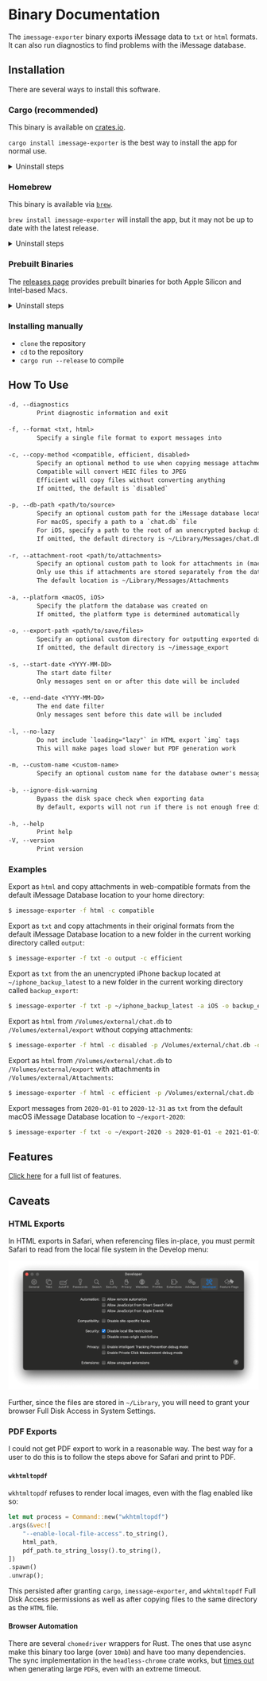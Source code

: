 # Binary Documentation

The `imessage-exporter` binary exports iMessage data to `txt` or `html` formats. It can also run diagnostics to find problems with the iMessage database.

## Installation

There are several ways to install this software.

### Cargo (recommended)

This binary is available on [crates.io](https://crates.io/crates/imessage-exporter).

`cargo install imessage-exporter` is the best way to install the app for normal use.

<details><summary>Uninstall steps</summary><p><pre>$ cargo uninstall imessage-exporter</pre></p></details>

### Homebrew

This binary is available via [`brew`](https://formulae.brew.sh/formula/imessage-exporter).

`brew install imessage-exporter` will install the app, but it may not be up to date with the latest release.

<details><summary>Uninstall steps</summary><p><pre>$ brew uninstall imessage-exporter</pre></p></details>

### Prebuilt Binaries

The [releases page](https://github.com/ReagentX/imessage-exporter/releases) provides prebuilt binaries for both Apple Silicon and Intel-based Macs.

<details><summary>Uninstall steps</summary><p><pre>$ rm path/to/imessage-exporter-binary</pre></p></details>

### Installing manually

- `clone` the repository
- `cd` to the repository
- `cargo run --release` to compile

## How To Use

```txt
-d, --diagnostics
        Print diagnostic information and exit
        
-f, --format <txt, html>
        Specify a single file format to export messages into
        
-c, --copy-method <compatible, efficient, disabled>
        Specify an optional method to use when copying message attachments
        Compatible will convert HEIC files to JPEG
        Efficient will copy files without converting anything
        If omitted, the default is `disabled`
        
-p, --db-path <path/to/source>
        Specify an optional custom path for the iMessage database location
        For macOS, specify a path to a `chat.db` file
        For iOS, specify a path to the root of an unencrypted backup directory
        If omitted, the default directory is ~/Library/Messages/chat.db
        
-r, --attachment-root <path/to/attachments>
        Specify an optional custom path to look for attachments in (macOS only)
        Only use this if attachments are stored separately from the database's default location
        The default location is ~/Library/Messages/Attachments
        
-a, --platform <macOS, iOS>
        Specify the platform the database was created on
        If omitted, the platform type is determined automatically
        
-o, --export-path <path/to/save/files>
        Specify an optional custom directory for outputting exported data
        If omitted, the default directory is ~/imessage_export
        
-s, --start-date <YYYY-MM-DD>
        The start date filter
        Only messages sent on or after this date will be included
        
-e, --end-date <YYYY-MM-DD>
        The end date filter
        Only messages sent before this date will be included
        
-l, --no-lazy
        Do not include `loading="lazy"` in HTML export `img` tags
        This will make pages load slower but PDF generation work
        
-m, --custom-name <custom-name>
        Specify an optional custom name for the database owner's messages in exports
        
-b, --ignore-disk-warning
        Bypass the disk space check when exporting data
        By default, exports will not run if there is not enough free disk space
        
-h, --help
        Print help
-V, --version
        Print version
```

### Examples

Export as `html` and copy attachments in web-compatible formats from the default iMessage Database location to your home directory:

```zsh
$ imessage-exporter -f html -c compatible
```

Export as `txt` and copy attachments in their original formats from the default iMessage Database location to a new folder in the current working directory called `output`:

```zsh
$ imessage-exporter -f txt -o output -c efficient
```

Export as `txt` from the an unencrypted iPhone backup located at `~/iphone_backup_latest` to a new folder in the current working directory called `backup_export`:

```zsh
$ imessage-exporter -f txt -p ~/iphone_backup_latest -a iOS -o backup_export
```

Export as `html` from `/Volumes/external/chat.db` to `/Volumes/external/export` without copying attachments:

```zsh
$ imessage-exporter -f html -c disabled -p /Volumes/external/chat.db -o /Volumes/external/export
```

Export as `html` from `/Volumes/external/chat.db` to `/Volumes/external/export` with attachments in `/Volumes/external/Attachments`:

```zsh
$ imessage-exporter -f html -c efficient -p /Volumes/external/chat.db -r /Volumes/external/Attachments -o /Volumes/external/export 
```

Export messages from `2020-01-01` to `2020-12-31` as `txt` from the default macOS iMessage Database location to `~/export-2020`:

```zsh
$ imessage-exporter -f txt -o ~/export-2020 -s 2020-01-01 -e 2021-01-01 -a macOS
```

## Features

[Click here](../docs/features.md) for a full list of features.

## Caveats

### HTML Exports

In HTML exports in Safari, when referencing files in-place, you must permit Safari to read from the local file system in the Develop menu:

![](../docs/binary/img/safari_local_file_restrictions.png)

Further, since the files are stored in `~/Library`, you will need to grant your browser Full Disk Access in System Settings.

### PDF Exports

I could not get PDF export to work in a reasonable way. The best way for a user to do this is to follow the steps above for Safari and print to PDF.

#### `wkhtmltopdf`

`wkhtmltopdf` refuses to render local images, even with the flag enabled like so:

```rust
let mut process = Command::new("wkhtmltopdf")
.args(&vec![
    "--enable-local-file-access".to_string(),
    html_path,
    pdf_path.to_string_lossy().to_string(),
])
.spawn()
.unwrap();
```

This persisted after granting `cargo`, `imessage-exporter`, and `wkhtmltopdf` Full Disk Access permissions as well as after copying files to the same directory as the `HTML` file.

#### Browser Automation

There are several `chomedriver` wrappers for Rust. The ones that use async make this binary too large (over `10mb`) and have too many dependencies. The sync implementation in the `headless-chrome` crate works, but [times out](https://github.com/atroche/rust-headless-chrome/issues/319) when generating large `PDF`s, even with an extreme timeout.
